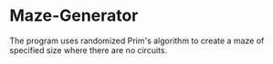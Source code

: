 # Maze-Generator
The program uses randomized Prim's algorithm to create a maze of specified size where there are no circuits.
